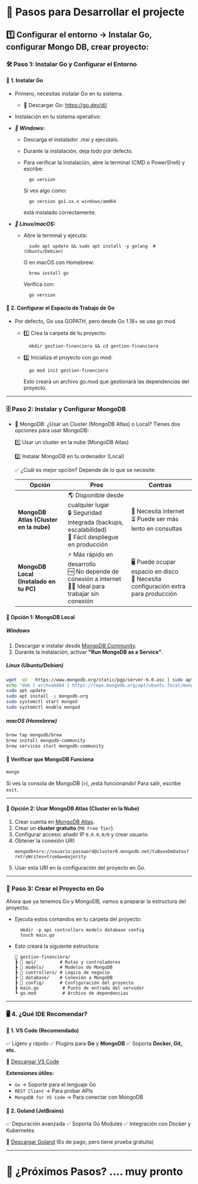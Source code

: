 # 🏁 Pasos para Desarrollar el projecte

## 1️⃣ Configurar el entorno → Instalar Go, configurar Mongo DB, crear proyecto:

### 🛠 Paso 1: Instalar Go y Configurar el Entorno
#### 🔹 1. Instalar Go
* Primero, necesitas instalar Go en tu sistema.

    * 🔗 Descargar Go: https://go.dev/dl/

* Instalación en tu sistema operativo:
+ ***🔵 Windows:***

    * Descarga el instalador .msi y ejecútalo.

    * Durante la instalación, deja todo por defecto.

    * Para verificar la instalación, abre la terminal (CMD o PowerShell) y escribe:

            go version

        Si ves algo como: 

            go version go1.xx.x windows/amd64 
        
        está instalado correctamente.

+ ***🔵 Linux/macOS:***

    * Abre la terminal y ejecuta:

            sudo apt update && sudo apt install -y golang  # (Ubuntu/Debian)
        
        O en macOS con Homebrew:

            brew install go
    
        Verifica con:

            go version

#### 🔹 2. Configurar el Espacio de Trabajo de Go
* Por defecto, Go usa GOPATH, pero desde Go 1.18+ se usa go mod.

    * 1️⃣ Crea la carpeta de tu proyecto:

            mkdir gestion-financiera && cd gestion-financiera

    * 2️⃣ Inicializa el proyecto con go mod:

            go mod init gestion-financiera

        Esto creará un archivo go.mod que gestionará las dependencias del proyecto.
---
### 🗄 Paso 2: Instalar y Configurar MongoDB
* 📌 MongoDB: ¿Usar un Cluster (MongoDB Atlas) o Local?
Tienes dos opciones para usar MongoDB:

    1️⃣ Usar un cluster en la nube (MongoDB Atlas)

    2️⃣ Instalar MongoDB en tu ordenador (Local)

    ✅ ¿Cuál es mejor opción? Depende de lo que se necesite:

    | Opción                      | Pros                                                                 | Contras                                                             |
    |-----------------------------|----------------------------------------------------------------------|---------------------------------------------------------------------|
    | **MongoDB Atlas (Cluster en la nube)** | 🌎 Disponible desde cualquier lugar<br>🔒 Seguridad integrada (backups, escalabilidad)<br>🚀 Fácil despliegue en producción | 📶 Necesita internet<br>⏳ Puede ser más lento en consultas         |
    | **MongoDB Local (Instalado en tu PC)** | ⚡️ Más rápido en desarrollo<br>🆓 No depende de conexión a internet<br>👨‍💻 Ideal para trabajar sin conexión | 🖥 Puede ocupar espacio en disco<br>🔧 Necesita configuración extra para producción |

#### 🔹 **Opción 1: MongoDB Local**

##### **Windows**
1. Descargar e instalar desde [MongoDB Community](https://www.mongodb.com/try/download/community).
2. Durante la instalación, activar **"Run MongoDB as a Service"**.

##### **Linux (Ubuntu/Debian)**
```sh
wget -qO - https://www.mongodb.org/static/pgp/server-6.0.asc | sudo apt-key add -
echo "deb [ arch=amd64 ] https://repo.mongodb.org/apt/ubuntu focal/mongodb-org/6.0 multiverse" | sudo tee /etc/apt/sources.list.d/mongodb-org-6.0.list
sudo apt update
sudo apt install -y mongodb-org
sudo systemctl start mongod
sudo systemctl enable mongod
```

##### **macOS (Homebrew)**
```sh
brew tap mongodb/brew
brew install mongodb-community
brew services start mongodb-community
```

#### 🔹 **Verificar que MongoDB Funciona**
```sh
mongo
```
Si ves la consola de MongoDB (`>`), ¡está funcionando! Para salir, escribe `exit`.

---

#### 🔹 **Opción 2: Usar MongoDB Atlas (Cluster en la Nube)**
1. Crear cuenta en [MongoDB Atlas](https://www.mongodb.com/atlas).
2. Crear un **cluster gratuito** (`M0 Free Tier`).
3. Configurar acceso: añadir IP `0.0.0.0/0` y crear usuario.
4. Obtener la conexión URI:
   ```plaintext
   mongodb+srv://usuario:password@cluster0.mongodb.net/tuBaseDeDatos?retryWrites=true&w=majority
   ```
5. Usar esta URI en la configuración del proyecto en Go.

---
### 📂 Paso 3: Crear el Proyecto en Go
Ahora que ya tenemos Go y MongoDB, vamos a preparar la estructura del proyecto.

* Ejecuta estos comandos en tu carpeta del proyecto:

        mkdir -p api controllers models database config 
        touch main.go

* Esto creará la siguiente estructura:
    ```plaintext
    📂 gestion-financiera/
    ┣ 📂 api/         # Rutas y controladores
    ┣ 📂 models/      # Modelos de MongoDB
    ┣ 📂 controllers/ # Lógica de negocio
    ┣ 📂 database/    # Conexión a MongoDB
    ┣ 📂 config/      # Configuración del proyecto
    ┣ main.go         # Punto de entrada del servidor
    ┗ go.mod          # Archivo de dependencias
    ```
---
### 🖥 4. ¿Qué IDE Recomendar?

#### 🔹 **1. VS Code (Recomendado)**
✅ Ligero y rápido
✅ Plugins para **Go** y **MongoDB**
✅ Soporta **Docker, Git, etc.**

🔗 [Descargar VS Code](https://code.visualstudio.com/)

**Extensiones útiles:**
- `Go` → Soporte para el lenguaje Go
- `REST Client` → Para probar APIs
- `MongoDB for VS Code` → Para conectar con MongoDB

#### 🔹 **2. Goland (JetBrains)**
✅ Depuración avanzada
✅ Soporta Go Modules
✅ Integración con Docker y Kubernetes

🔗 [Descargar Goland](https://www.jetbrains.com/go/) (Es de pago, pero tiene prueba gratuita)

---

# 🚀 ¿Próximos Pasos? .... muy pronto